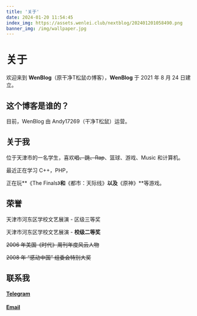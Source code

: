 ```yaml
---
title: '关于'
date: 2024-01-20 11:54:45
index_img: https://assets.wenlei.club/nextblog/202401201058490.png
banner_img: /img/wallpaper.jpg
---
```

# 关于

欢迎来到 **WenBlog**（原干净T松鼠の博客），**WenBlog** 于 2021 年 8 月 24 日建立。


## 这个博客是谁的？

目前，WenBlog 由 Andy17269（干净T松鼠）运营。


## 关于我

位于天津市的一名学生，喜欢<s>唱、跳、Rap</s>、篮球、游戏、Music 和计算机。

最近正在学习 C++，PHP，

正在玩**《The Finals》**和**《都市：天际线》**以及**《原神》**等游戏。

## 荣誉

天津市河东区学校文艺展演 - 区级三等奖

天津市河东区学校文艺展演 - **校级二等奖**

<s>2006 年美国《时代》周刊年度风云人物

2008 年 “感动中国” 组委会特别大奖</s>

## 联系我


[<h4>Telegram</h4>](https://t.me/andy17269)
[<h4>Email</h4>]()